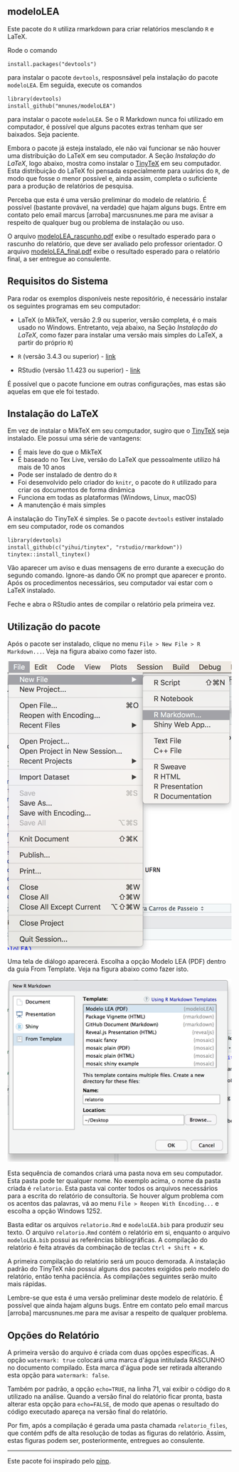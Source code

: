 ## modeloLEA

Este pacote do `R` utiliza rmarkdown para criar relatórios mesclando `R` e LaTeX.

Rode o comando

    install.packages("devtools")
    
para instalar o pacote `devtools`, resposnsável pela instalação do pacote `modeloLEA`. Em seguida, execute os comandos

    library(devtools)
    install_github("mnunes/modeloLEA")

para instalar o pacote `modeloLEA`. Se o R Markdown nunca foi utilizado em computador, é possível que alguns pacotes extras tenham que ser baixados. Seja paciente.

Embora o pacote já esteja instalado, ele não vai funcionar se não houver uma distribuição do LaTeX em seu computador. A Seção _Instalação do LaTeX_, logo abaixo, mostra como instalar o [TinyTeX](https://yihui.name/tinytex/) em seu computador. Esta distribuição do LaTeX foi pensada especialmente para uuários do `R`, de modo que fosse o menor possível e, ainda assim, completa o suficiente para a produção de relatórios de pesquisa.

Perceba que esta é uma versão preliminar do modelo de relatório. É possível (bastante provável, na verdade) que hajam alguns bugs. Entre em contato pelo email marcus [arroba] marcusnunes.me para me avisar a respeito de qualquer bug ou problema de instalação ou uso.

O arquivo [modeloLEA_rascunho.pdf](https://github.com/mnunes/modeloLEA/blob/master/modeloLEA_rascunho.pdf) exibe o resultado esperado para o rascunho do relatório, que deve ser avaliado pelo professor orientador. O arquivo [modeloLEA_final.pdf](https://github.com/mnunes/modeloLEA/blob/master/modeloLEA_final.pdf) exibe o resultado esperado para o relatório final, a ser entregue ao consulente.



## Requisitos do Sistema

Para rodar os exemplos disponíveis neste repositório, é necessário instalar os seguintes programas em seu computador:

- LaTeX (o MikTeX, versão 2.9 ou superior, versão completa, é o mais usado no Windows. Entretanto, veja abaixo, na Seção _Instalação do LaTeX_, como fazer para instalar uma versão mais simples do LaTeX, a partir do próprio `R`)

- `R` (versão 3.4.3 ou superior) - [link](https://cran.rstudio.com/)

- RStudio (versão 1.1.423 ou superior) - [link](https://www.rstudio.com/products/rstudio/download/#download)

É possível que o pacote funcione em outras configurações, mas estas são aquelas em que ele foi testado.



## Instalação do LaTeX

Em vez de instalar o MikTeX em seu computador, sugiro que o [TinyTeX](https://yihui.name/tinytex/) seja instalado. Ele possui uma série de vantagens:

* É mais leve do que o MikTeX
* É baseado no Tex Live, versão do LaTeX que pessoalmente utilizo há mais de 10 anos
* Pode ser instalado de dentro do `R`
* Foi desenvolvido pelo criador do `knitr`, o pacote do `R` utilizado para criar os documentos de forma dinâmica
* Funciona em todas as plataformas (Windows, Linux, macOS)
* A manutenção é mais simples

A instalação do TinyTeX é simples. Se o pacote `devtools` estiver instalado em seu computador, rode os comandos

    library(devtools)
    install_github(c("yihui/tinytex", "rstudio/rmarkdown"))
    tinytex::install_tinytex()

Vão aparecer um aviso e duas mensagens de erro durante a execução do segundo comando. Ignore-as dando OK no prompt que aparecer e pronto. Após os procedimentos necessários, seu computador vai estar com o LaTeX instalado.

Feche e abra o RStudio antes de compilar o relatório pela primeira vez.



## Utilização do pacote

Após o pacote ser instalado, clique no menu `File > New File > R Markdown...`. Veja na figura abaixo como fazer isto.

![alt text](fig01.png "Como criar um novo relatório - Figura 1")

Uma tela de diálogo aparecerá. Escolha a opção Modelo LEA (PDF) dentro da guia From Template. Veja na figura abaixo como fazer isto.

![alt text](fig02.png "Como criar um novo relatório - Figura 2")

Esta sequência de comandos criará uma pasta nova em seu computador. Esta pasta pode ter qualquer nome. No exemplo acima, o nome da pasta criada é `relatorio`. Esta pasta vai conter todos os arquivos necessários para a escrita do relatório de consultoria. Se houver algum problema com os acentos das palavras, vá ao menu `File > Reopen With Encoding...` e escolha a opção Windows 1252.

Basta editar os arquivos `relatorio.Rmd` e `modeloLEA.bib` para produzir seu texto. O arquivo `relatorio.Rmd` contém o relatório em si, enquanto o arquivo `modeloLEA.bib` possui as referências bibliográficas. A compilação do relatório é feita através da combinação de teclas `Ctrl + Shift + K`.

A primeira compilação do relatório será um pouco demorada. A instalação padrão do TinyTeX não possui alguns dos pacotes exigidos pelo modelo do relatório, então tenha paciência. As compilações seguintes serão muito mais rápidas.

Lembre-se que esta é uma versão preliminar deste modelo de relatório. É possível que ainda hajam alguns bugs. Entre em contato pelo email marcus [arroba] marcusnunes.me para me avisar a respeito de qualquer problema.



## Opções do Relatório

A primeira versão do arquivo é criada com duas opções específicas. A opção `watermark: true` colocará uma marca d'água intitulada RASCUNHO no documento compilado. Esta marca d'água pode ser retirada alterando esta opção para `watermark: false`.

Também por padrão, a opção `echo=TRUE`, na linha 71, vai exibir o código do `R` utilizado na análise. Quando a versão final do relatório ficar pronta, basta alterar esta opção para `echo=FALSE`, de modo que apenas o resultado do código executado apareça na versão final do relatório.

Por fim, após a compilação é gerada uma pasta chamada `relatorio_files`, que contém pdfs de alta resolução de todas as figuras do relatório. Assim, estas figuras podem ser, posteriormente, entregues ao consulente.

<hr>

Este pacote foi inspirado pelo [pinp](https://github.com/eddelbuettel/pinp). 